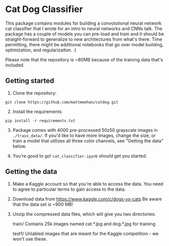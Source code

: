 # Cat Dog Classifier
This package contains modules for building a convolutional neural network cat classifier that I wrote for an intro to neural networks and CNNs talk. The package has a couple of models you can pre-load and train and it should be straight-forward to generalize to new architectures from what's there. Time permitting, there might be additional notebooks that go over model building, optimization, and regularizaiton. :)

Please note that the repository is ~80MB because of the training data that's included.

## Getting started
1. Clone the repository: 

```
git clone https://github.com/mattmeehan/catdog.git
```

2. Install the requirements

```
pip install -r requirements.txt
```

3. Package comes with 4000 pre-processed 50z50 grayscale images in ```./train_data/```. If you'd like to have more images, change the size, or train a model that utilizes all three color channels, see "Getting the data" below.

4. You're good to go! ```cat_classifier.ipynb``` should get you started.

## Getting the data
1. Make a Kaggle account so that you're able to access the data. You need to agree to particular terms to gain access to the data. 

2. Download data from https://www.kaggle.com/c/dogs-vs-cats
   Be aware that the data set is ~900 MB!

3. Unzip the compressed data files, which will give you two directories:
    
    train/
        Contains 25k images named cat.\*.jpg and dog.\*.jpg for training
    
    test1/
        Unlabled images that are meant for the Kaggle competition - we won't use these.

